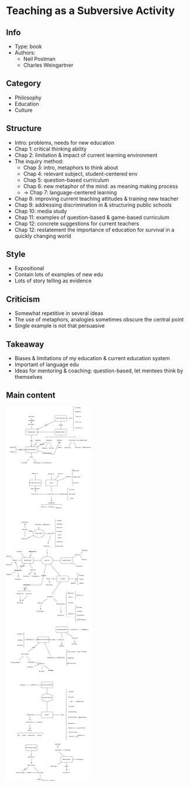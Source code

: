 # Teaching as a Subversive Activity

## Info
- Type: book
- Authors:
  - Neil Postman
  - Charles Weingartner

## Category
- Philosophy
- Education
- Culture

## Structure
- Intro: problems, needs for new education
- Chap 1: critical thinking ability
- Chap 2: limitation & impact of current learning environment
- The inquiry method:
  - Chap 3: intro, metaphors to think about
  - Chap 4: relevant subject, student-centered env
  - Chap 5: question-based curriculum
  - Chap 6: new metaphor of the mind: as meaning making process
  - -> Chap 7: language-centered learning
- Chap 8: improving current teaching attitudes & training new teacher
- Chap 9: addressing discrimination in & structuring public schools
- Chap 10: media study
- Chap 11: examples of question-based & game-based curriculum
- Chap 12: concrete suggestions for current teachers
- Chap 12: restatement the importance of education for survival in a quickly changing world

## Style
- Expositional
- Contain lots of examples of new edu
- Lots of story telling as evidence

## Criticism
- Somewhat repetitive in several ideas
- The use of metaphors, analogies sometimes obscure the central point
- Single example is not that persuasive

## Takeaway
- Biases & limitations of my education & current education system
- Important of language edu
- Ideas for mentoring & coaching: question-based, let mentees think by themselves

## Main content
<img src="./resources/teaching-as-a-subversive-activity.drawio.svg">